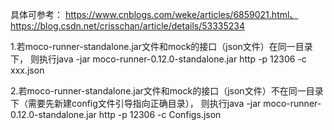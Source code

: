 具体可参考：
https://www.cnblogs.com/weke/articles/6859021.html、
https://blog.csdn.net/crisschan/article/details/53335234

1.若moco-runner-standalone.jar文件和mock的接口（json文件）在同一目录下，
则执行java -jar moco-runner-0.12.0-standalone.jar http -p 12306 -c xxx.json

2.若moco-runner-standalone.jar文件和mock的接口（json文件）不在同一目录下（需要先新建config文件引导指向正确目录），
则执行java -jar moco-runner-0.12.0-standalone.jar http -p 12306 -c Configs.json
